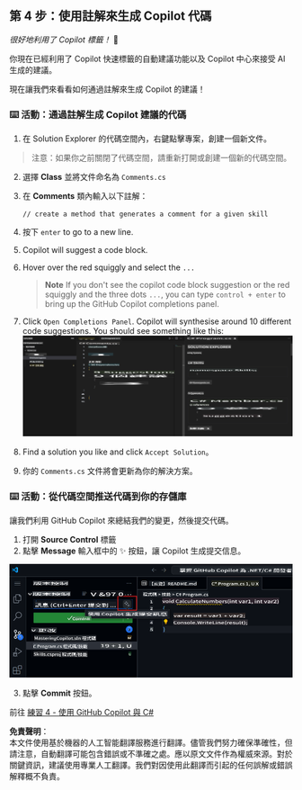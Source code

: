 ## 第 4 步：使用註解來生成 Copilot 代碼

_很好地利用了 Copilot 標籤！_ :partying_face:

你現在已經利用了 Copilot 快速標籤的自動建議功能以及 Copilot 中心來接受 AI 生成的建議。

現在讓我們來看看如何通過註解來生成 Copilot 的建議！

### ⌨️ 活動：通過註解生成 Copilot 建議的代碼

1. 在 Solution Explorer 的代碼空間內，右鍵點擊專案，創建一個新文件。

> 注意：如果你之前關閉了代碼空間，請重新打開或創建一個新的代碼空間。

2. 選擇 **Class** 並將文件命名為 `Comments.cs`  
3. 在 **Comments** 類內輸入以下註解：  
   ```
   // create a method that generates a comment for a given skill
   ```  
4. 按下 `enter` to go to a new line.
5. Copilot will suggest a code block.
6. Hover over the red squiggly and select the `...`

   > **Note**
   > If you don't see the copilot code block suggestion or the red squiggly and the three dots `...`, you can type `control + enter` to bring up the GitHub Copilot completions panel.

7. Click `Open Completions Panel`. Copilot will synthesise around 10 different code suggestions. You should see something like this:
   ![VS Code showing suggestions to a comment](../../../../translated_images/4-copilot-comment-0.6d733817584d7c65751a01a4f4bf7090f6ef3c6923baeb6d10f08b09eed81b1e.tw.png)
8. Find a solution you like and click `Accept Solution`。  
9. 你的 `Comments.cs` 文件將會更新為你的解決方案。

### ⌨️ 活動：從代碼空間推送代碼到你的存儲庫

讓我們利用 GitHub Copilot 來總結我們的變更，然後提交代碼。

1. 打開 **Source Control** 標籤  
2. 點擊 **Message** 輸入框中的 ✨ 按鈕，讓 Copilot 生成提交信息。

![Commit 標籤打開以使用 Copilot 生成信息](../../../../translated_images/2-skills-commit.a21070faad74ea7fda9187f6f246c0dedc9bfc02d1c89dfe0554c9f0b28f2994.tw.png)

3. 點擊 **Commit** 按鈕。

前往 [練習 4 - 使用 GitHub Copilot 與 C#](../../04-Using-GitHub-Copilot-with-CSharp/README.md)

**免責聲明**：  
本文件使用基於機器的人工智能翻譯服務進行翻譯。儘管我們努力確保準確性，但請注意，自動翻譯可能包含錯誤或不準確之處。應以原文文件作為權威來源。對於關鍵資訊，建議使用專業人工翻譯。我們對因使用此翻譯而引起的任何誤解或錯誤解釋概不負責。